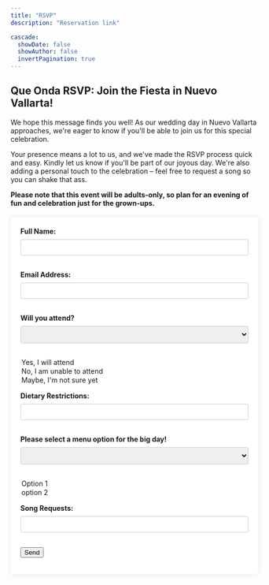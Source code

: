 ```yaml
---
title: "RSVP"
description: "Reservation link"

cascade:
  showDate: false
  showAuthor: false
  invertPagination: true
---
```


<h2>Que Onda RSVP: Join the Fiesta in Nuevo Vallarta!</h2>

We hope this message finds you well! As our wedding day in Nuevo Vallarta approaches, we're eager to know if you'll be able to join us for this special celebration.

Your presence means a lot to us, and we've made the RSVP process quick and easy. Kindly let us know if you'll be part of our joyous day. We're also adding a personal touch to the celebration – feel free to request a song so you can shake that ass.

**Please note that this event will be adults-only, so plan for an evening of fun and celebration just for the grown-ups.**

<form  action="https://formspree.io/f/xeojanyk"method="POST">
<label for="name">Full Name:</label>
<input type="text" name="name" required>

<label for="email">Email Address:</label>
<input type="email" name="email" required>

<label for="attendance">Will you attend?</label>
<select name="attendance" required>
  <option value="yes">Yes, I will attend</option>
  <option value="no">No, I am unable to attend</option>
  <option value="maybe">Maybe, I'm not sure yet</option>
</select>

<label for="meal">Dietary Restrictions:</label>
<input type="text" name="Restrictions">

<label for="Menu">Please select a menu option for the big day!</label>
<select name="Menu" required>

  <option value="option 1">Option 1</option>
  <option value="option 2">option 2</option>
</select>

<label for="songRequests">Song Requests:</label>
<input type="text" name="songRequests">
  <!-- your other form fields go here -->
  <button type="submit">Send</button>
</form>

<style>
  form {
    max-width: 600px;
    margin: 20px auto;
    background-color: #ffffff;
    padding: 20px;
    border-radius: 8px;
    box-shadow: 0 0 10px rgba(0, 0, 0, 0.1);
  }

  label {
    display: block;
    margin-bottom: 8px;
    font-weight: bold;
  }

  input,
  select,
  textarea {
    width: 100%;
    padding: 8px;
    margin-bottom: 16px;
    box-sizing: border-box;
    border: 1px solid #ccc;
    border-radius: 4px;
  }

  textarea {
    height: 100px;
  }

  button:hover {
    color: #F18D32;
  }
</style>
